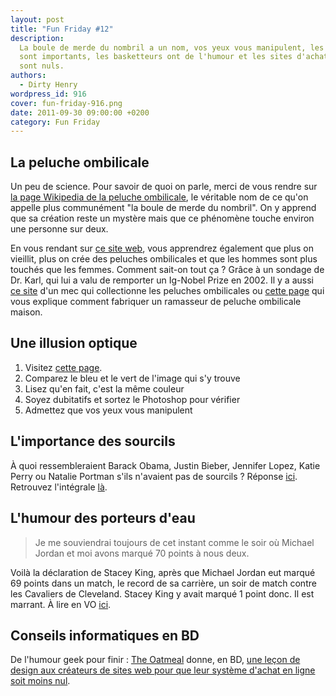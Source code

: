 ```yaml
---
layout: post
title: "Fun Friday #12"
description:
  La boule de merde du nombril a un nom, vos yeux vous manipulent, les sourcils
  sont importants, les basketteurs ont de l'humour et les sites d'achat en ligne
  sont nuls.
authors:
  - Dirty Henry
wordpress_id: 916
cover: fun-friday-916.png
date: 2011-09-30 09:00:00 +0200
category: Fun Friday
---
```


## La peluche ombilicale

Un peu de science. Pour savoir de quoi on parle, merci de vous rendre sur
[la page Wikipedia de la peluche ombilicale](http://fr.wikipedia.org/wiki/Peluche_ombilicale),
le véritable nom de ce qu'on appelle plus communément "la boule de merde du
nombril". On y apprend que sa création reste un mystère mais que ce phénomène
touche environ une personne sur deux.

En vous rendant sur [ce site web](http://www.abc.net.au/science/k2/lint/), vous
apprendrez également que plus on vieillit, plus on crée des peluches ombilicales
et que les hommes sont plus touchés que les femmes. Comment sait-on tout ça ?
Grâce à un sondage de Dr. Karl, qui lui a valu de remporter un Ig-Nobel Prize
en 2002. Il y a aussi [ce site](http://www.feargod.net/fluff.html) d'un mec qui
collectionne les peluches ombilicales ou
[cette page](http://www.craftbits.com/project/bellybutton-lint-collecters) qui
vous explique comment fabriquer un ramasseur de peluche ombilicale maison.

## Une illusion optique

1. Visitez [cette page](http://www.techi.com/2011/09/sick-illusion/).
1. Comparez le bleu et le vert de l'image qui s'y trouve
1. Lisez qu'en fait, c'est la même couleur
1. Soyez dubitatifs et sortez le Photoshop pour vérifier
1. Admettez que vos yeux vous manipulent

## L'importance des sourcils

À quoi ressembleraient Barack Obama, Justin Bieber, Jennifer Lopez, Katie Perry
ou Natalie Portman s'ils n'avaient pas de sourcils ? Réponse
[ici](http://www.mymodernmet.com/profiles/blogs/celebs-with-no-eyebrows).
Retrouvez l'intégrale [là](http://celebswithnoeyebrows.com/).

## L'humour des porteurs d'eau

> Je me souviendrai toujours de cet instant comme le soir où Michael Jordan et
> moi avons marqué 70 points à nous deux.

Voilà la déclaration de Stacey King, après que Michael Jordan eut marqué 69
points dans un match, le record de sa carrière, un soir de match contre les
Cavaliers de Cleveland. Stacey King y avait marqué 1 point donc. Il est marrant.
À lire en VO [ici](http://www.quoteland.com/author/Stacey-King-Quotes/1813/).

## Conseils informatiques en BD

De l'humour geek pour finir : [The Oatmeal](http://theoatmeal.com/) donne, en
BD,
[une leçon de design aux créateurs de sites web pour que leur système d'achat en ligne soit moins nul](http://theoatmeal.com/comics/shopping_cart).
